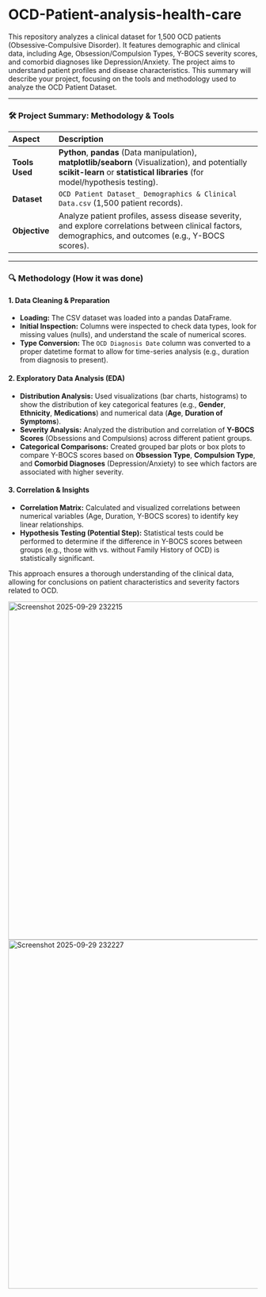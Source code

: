 # OCD-Patient-analysis-health-care
This repository analyzes a clinical dataset for 1,500 OCD patients (Obsessive-Compulsive Disorder). It features demographic and clinical data, including Age, Obsession/Compulsion Types, Y-BOCS severity scores, and comorbid diagnoses like Depression/Anxiety. The project aims to understand patient profiles and disease characteristics.
This summary will describe your project, focusing on the tools and methodology used to analyze the OCD Patient Dataset.

***

### 🛠️ Project Summary: Methodology & Tools

| Aspect | Description |
|:---|:---|
| **Tools Used** | **Python**, **pandas** (Data manipulation), **matplotlib/seaborn** (Visualization), and potentially **scikit-learn** or **statistical libraries** (for model/hypothesis testing). |
| **Dataset** | `OCD Patient Dataset_ Demographics & Clinical Data.csv` (1,500 patient records). |
| **Objective** | Analyze patient profiles, assess disease severity, and explore correlations between clinical factors, demographics, and outcomes (e.g., Y-BOCS scores). |

---

### 🔍 Methodology (How it was done)

#### 1. Data Cleaning & Preparation
* **Loading:** The CSV dataset was loaded into a pandas DataFrame.
* **Initial Inspection:** Columns were inspected to check data types, look for missing values (nulls), and understand the scale of numerical scores.
* **Type Conversion:** The `OCD Diagnosis Date` column was converted to a proper datetime format to allow for time-series analysis (e.g., duration from diagnosis to present).

#### 2. Exploratory Data Analysis (EDA)
* **Distribution Analysis:** Used visualizations (bar charts, histograms) to show the distribution of key categorical features (e.g., **Gender**, **Ethnicity**, **Medications**) and numerical data (**Age**, **Duration of Symptoms**).
* **Severity Analysis:** Analyzed the distribution and correlation of **Y-BOCS Scores** (Obsessions and Compulsions) across different patient groups.
* **Categorical Comparisons:** Created grouped bar plots or box plots to compare Y-BOCS scores based on **Obsession Type**, **Compulsion Type**, and **Comorbid Diagnoses** (Depression/Anxiety) to see which factors are associated with higher severity.

#### 3. Correlation & Insights
* **Correlation Matrix:** Calculated and visualized correlations between numerical variables (Age, Duration, Y-BOCS scores) to identify key linear relationships.
* **Hypothesis Testing (Potential Step):** Statistical tests could be performed to determine if the difference in Y-BOCS scores between groups (e.g., those with vs. without Family History of OCD) is statistically significant.

This approach ensures a thorough understanding of the clinical data, allowing for conclusions on patient characteristics and severity factors related to OCD.

<img width="1159" height="682" alt="Screenshot 2025-09-29 232215" src="https://github.com/user-attachments/assets/9cb6f473-d596-442d-a8c7-d6276f83ffde" />

<img width="1171" height="704" alt="Screenshot 2025-09-29 232227" src="https://github.com/user-attachments/assets/e29bb2e7-9beb-4bb6-ac56-d53b180588e5" />

